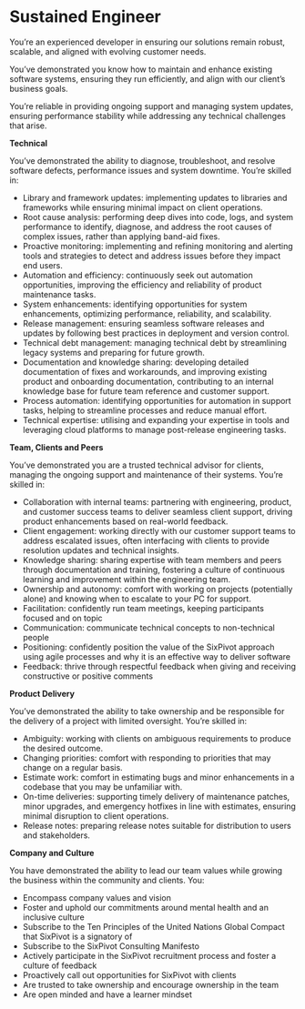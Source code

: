 # Sustained Engineer

You’re an experienced developer in ensuring our solutions remain robust, scalable, and aligned with evolving customer needs. &#x20;

You’ve demonstrated you know how to maintain and enhance existing software systems, ensuring they run efficiently, and align with our client’s business goals. &#x20;

You’re reliable in providing ongoing support and managing system updates, ensuring performance stability while addressing any technical challenges that arise.&#x20;

**Technical**&#x20;

You’ve demonstrated the ability to diagnose, troubleshoot, and resolve software defects, performance issues and system downtime. You’re skilled in:&#x20;

* Library and framework updates: implementing updates to libraries and frameworks while ensuring minimal impact on client operations.&#x20;
* Root cause analysis: performing deep dives into code, logs, and system performance to identify, diagnose, and address the root causes of complex issues, rather than applying band-aid fixes.&#x20;
* Proactive monitoring: implementing and refining monitoring and alerting tools and strategies to detect and address issues before they impact end users.&#x20;
* Automation and efficiency: continuously seek out automation opportunities, improving the efficiency and reliability of product maintenance tasks.&#x20;
* System enhancements: identifying opportunities for system enhancements, optimizing performance, reliability, and scalability.&#x20;
* Release management: ensuring seamless software releases and updates by following best practices in deployment and version control.&#x20;
* Technical debt management: managing technical debt by streamlining legacy systems and preparing for future growth.&#x20;
* Documentation and knowledge sharing: developing detailed documentation of fixes and workarounds, and improving existing product and onboarding documentation, contributing to an internal knowledge base for future team reference and customer support.&#x20;
* Process automation: identifying opportunities for automation in support tasks, helping to streamline processes and reduce manual effort.&#x20;
* Technical expertise: utilising and expanding your expertise in tools and leveraging cloud platforms to manage post-release engineering tasks.&#x20;

**Team, Clients and Peers**&#x20;

You’ve demonstrated you are a trusted technical advisor for clients, managing the ongoing support and maintenance of their systems. You’re skilled in: &#x20;

* Collaboration with internal teams: partnering with engineering, product, and customer success teams to deliver seamless client support, driving product enhancements based on real-world feedback.&#x20;
* Client engagement: working directly with our customer support teams to address escalated issues, often interfacing with clients to provide resolution updates and technical insights.&#x20;
* Knowledge sharing: sharing expertise with team members and peers through documentation and training, fostering a culture of continuous learning and improvement within the engineering team.&#x20;
* Ownership and autonomy: comfort with working on projects (potentially alone) and knowing when to escalate to your PC for support.&#x20;
* Facilitation: confidently run team meetings, keeping participants focused and on topic &#x20;
* Communication: communicate technical concepts to non-technical people &#x20;
* Positioning: confidently position the value of the SixPivot approach using agile processes and why it is an effective way to deliver software &#x20;
* Feedback: thrive through respectful feedback when giving and receiving constructive or positive comments&#x20;

**Product Delivery**&#x20;

You’ve demonstrated the ability to take ownership and be responsible for the delivery of a project with limited oversight. You’re skilled in:&#x20;

* Ambiguity: working with clients on ambiguous requirements to produce the desired outcome.&#x20;
* Changing priorities: comfort with responding to priorities that may change on a regular basis. &#x20;
* Estimate work: comfort in estimating bugs and minor enhancements in a codebase that you may be unfamiliar with. &#x20;
* On-time deliveries: supporting timely delivery of maintenance patches, minor upgrades, and emergency hotfixes in line with estimates, ensuring minimal disruption to client operations.&#x20;
* Release notes: preparing release notes suitable for distribution to users and stakeholders.&#x20;

**Company and Culture**&#x20;

You have demonstrated the ability to lead our team values while growing the business within the community and clients. You: &#x20;

* Encompass company values and vision &#x20;
* Foster and uphold our commitments around mental health and an inclusive culture &#x20;
* Subscribe to the Ten Principles of the United Nations Global Compact that SixPivot is a signatory of &#x20;
* Subscribe to the SixPivot Consulting Manifesto &#x20;
* Actively participate in the SixPivot recruitment process and foster a culture of feedback &#x20;
* Proactively call out opportunities for SixPivot with clients &#x20;
* Are trusted to take ownership and encourage ownership in the team &#x20;
* Are open minded and have a learner mindset&#x20;

